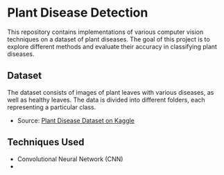 # Plant Disease Detection

This repository contains implementations of various computer vision techniques on a dataset of plant diseases. The goal of this project is to explore different methods and evaluate their accuracy in classifying plant diseases.

## Dataset

The dataset consists of images of plant leaves with various diseases, as well as healthy leaves. The data is divided into different folders, each representing a particular class.

- Source: [Plant Disease Dataset on Kaggle](https://www.kaggle.com/datasets/emmarex/plantdisease)

## Techniques Used
 - Convolutional Neural Network (CNN)
 - 
